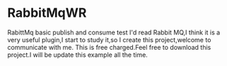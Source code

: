 # RabbitMqWR
RabittMq basic  publish and consume test
I'd read Rabbit MQ,I think it is a very useful plugin,I start to study it,so I create this project,welcome to communicate with me.
This is free charged.Feel free to download this project.I will be update this example all the time.
